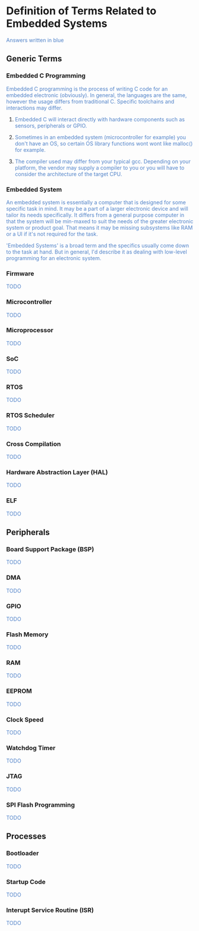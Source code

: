 # Definition of Terms Related to Embedded Systems
<p style="color: rgb(80, 130, 200);">Answers written in blue</p>

## Generic Terms
### Embedded C Programming
<p style="color: rgb(80, 130, 200);">
Embedded C programming is the process of writing C code for an embedded electronic (obviously). In general, the languages are the same, however the usage differs from traditional C. Specific toolchains and interactions may differ.
</p>  

1. <p style="color: rgb(80, 130, 200);">Embedded C will interact directly with hardware components such as sensors, peripherals or GPIO.</p>
2. <p style="color: rgb(80, 130, 200);">Sometimes in an embedded system (microcontroller for example) you don't have an OS, so certain OS library functions wont wont like malloc() for example.</p>
3. <p style="color: rgb(80, 130, 200);">The compiler used may differ from your typical gcc. Depending on your platform, the vendor may supply a compiler to you or you will have to consider the architecture of the target CPU.</p>

### Embedded System
<p style="color: rgb(80, 130, 200);">
An embedded system is essentially a computer that is designed for some specific task in mind. It may be a part of a larger electronic device and will tailor its needs specifically. It differs from a general purpose computer in that the system will be min-maxed to suit the needs of the greater electronic system or product goal. That means it may be missing subsystems like RAM or a UI if it's not required for the task. 
</p>

<p style="color: rgb(80, 130, 200);">
'Embedded Systems' is a broad term and the specifics usually come down to the task at hand. But in general, I'd describe it as dealing with low-level programming for an electronic system.
</p>

### Firmware
<p style="color: rgb(80, 130, 200);">
TODO
</p>

### Microcontroller
<p style="color: rgb(80, 130, 200);">
TODO
</p>

### Microprocessor
<p style="color: rgb(80, 130, 200);">
TODO
</p>

### SoC
<p style="color: rgb(80, 130, 200);">
TODO
</p>

### RTOS
<p style="color: rgb(80, 130, 200);">
TODO
</p>

### RTOS Scheduler
<p style="color: rgb(80, 130, 200);">
TODO
</p>

### Cross Compilation
<p style="color: rgb(80, 130, 200);">
TODO
</p>

### Hardware Abstraction Layer (HAL)
<p style="color: rgb(80, 130, 200);">
TODO
</p>

### ELF
<p style="color: rgb(80, 130, 200);">
TODO
</p>


## Peripherals

### Board Support Package (BSP)
<p style="color: rgb(80, 130, 200);">
TODO
</p>

### DMA
<p style="color: rgb(80, 130, 200);">
TODO
</p>

### GPIO
<p style="color: rgb(80, 130, 200);">
TODO
</p>

### Flash Memory
<p style="color: rgb(80, 130, 200);">
TODO
</p>

### RAM
<p style="color: rgb(80, 130, 200);">
TODO
</p>

### EEPROM
<p style="color: rgb(80, 130, 200);">
TODO
</p>

### Clock Speed
<p style="color: rgb(80, 130, 200);">
TODO
</p>

### Watchdog Timer
<p style="color: rgb(80, 130, 200);">
TODO
</p>

### JTAG
<p style="color: rgb(80, 130, 200);">
TODO
</p>

### SPI Flash Programming
<p style="color: rgb(80, 130, 200);">
TODO
</p>


## Processes

### Bootloader
<p style="color: rgb(80, 130, 200);">
TODO
</p>

### Startup Code
<p style="color: rgb(80, 130, 200);">
TODO
</p>

### Interupt Service Routine (ISR)
<p style="color: rgb(80, 130, 200);">
TODO
</p>
